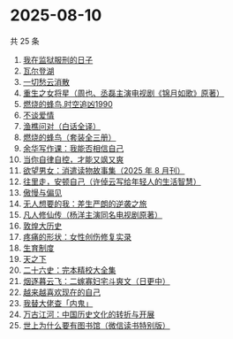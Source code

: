 # 2025-08-10

共 25 条

<!-- BEGIN WEREAD -->
<!-- 最后更新时间 2025-08-10 05:24:53 +0800 -->
1. [我在监狱服刑的日子](https://weread.qq.com/web/bookDetail/e4932260813aba336g01118d)
1. [瓦尔登湖](https://weread.qq.com/web/bookDetail/4ad32b30813aba337g0138ea)
1. [一切愁云消散](https://weread.qq.com/web/bookDetail/d9232980813aba15cg019ab1)
1. [重生之女将星（周也、丞磊主演电视剧《锦月如歌》原著）](https://weread.qq.com/web/bookDetail/4a7325e0717e768a4a72aef)
1. [燃烧的蜂鸟.时空追凶1990](https://weread.qq.com/web/bookDetail/80132030813aba32fg018dd6)
1. [不谈爱情](https://weread.qq.com/web/bookDetail/8ab32a30813aba213g01782e)
1. [渔樵问对（白话全译）](https://weread.qq.com/web/bookDetail/41532b40813aba3a3g019304)
1. [燃烧的蜂鸟（套装全三册）](https://weread.qq.com/web/bookDetail/48a32180813aba330g011ad1)
1. [余华写作课：我能否相信自己](https://weread.qq.com/web/bookDetail/e2632530813aba3b5g015b5b)
1. [当你自律自控，才能又飒又爽](https://weread.qq.com/web/bookDetail/88432b20813ab7fa4g010f4b)
1. [欲望男女：消遣读物故事集（2025 年 8 月刊）](https://weread.qq.com/web/bookDetail/a81322d0813aba32ag0106d8)
1. [往里走，安顿自己（许倬云写给年轻人的生活智慧）](https://weread.qq.com/web/bookDetail/80032d40813ab71b8g012ac6)
1. [傲慢与偏见](https://weread.qq.com/web/bookDetail/4e132950813aba112g01191f)
1. [无人想要的我：差生严朗的逆袭之旅](https://weread.qq.com/web/bookDetail/d4932dd0813ab9943g0195dd)
1. [凡人修仙传（杨洋主演同名电视剧原著）](https://weread.qq.com/web/bookDetail/f8932040571886f89dbe6b5)
1. [敦煌大历史](https://weread.qq.com/web/bookDetail/c4832a70813ab76a1g0188fb)
1. [疼痛的形状：女性创伤修复实录](https://weread.qq.com/web/bookDetail/17c32790813aba136g0195b7)
1. [生育制度](https://weread.qq.com/web/bookDetail/f9132af07165a293f91a6ec)
1. [天之下](https://weread.qq.com/web/bookDetail/4de326a0721770aa4de95f4)
1. [二十六史：完本精校大全集](https://weread.qq.com/web/bookDetail/6e63247072a6d30d6e6d432)
1. [烟逐暮云飞：二嫁寡妇宅斗爽文（日更中）](https://weread.qq.com/web/bookDetail/8d632c90813aba372g013c37)
1. [越来越喜欢现在的自己](https://weread.qq.com/web/bookDetail/b4b32c60813ab8696g010eff)
1. [我替大佬查「内鬼」](https://weread.qq.com/web/bookDetail/9f832df0813aba2fcg0127d9)
1. [万古江河：中国历史文化的转折与开展](https://weread.qq.com/web/bookDetail/bad3259071918743bad1ec8)
1. [世上为什么要有图书馆（微信读书特别版）](https://weread.qq.com/web/bookDetail/8df32450813aba2fcg014514)
<!-- END WEREAD -->